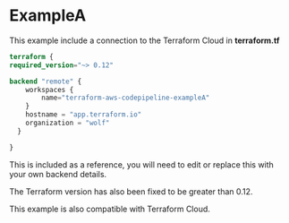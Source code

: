 # ExampleA

This example include a connection to the Terraform Cloud in **terraform.tf**

``` terraform
terraform {
required_version="~> 0.12"

backend "remote" {
    workspaces {
        name="terraform-aws-codepipeline-exampleA"
    }
    hostname = "app.terraform.io"
    organization = "wolf"
  }

}
```

This is included as a reference, you will need to edit or replace this with your own backend details.

The Terraform version has also been fixed to be greater than 0.12.

This example is also compatible with Terraform Cloud.
